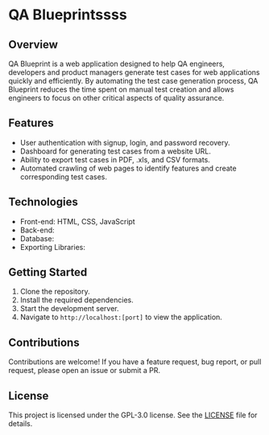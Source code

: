 # QA Blueprintssss
## Overview
QA Blueprint is a web application designed to help QA engineers, developers and product managers generate test cases for web applications quickly and efficiently. 
By automating the test case generation process, QA Blueprint reduces the time spent on manual test creation and allows engineers to focus on other critical aspects of quality assurance.

## Features
- User authentication with signup, login, and password recovery.
- Dashboard for generating test cases from a website URL.
- Ability to export test cases in PDF, .xls, and CSV formats.
- Automated crawling of web pages to identify features and create corresponding test cases.

## Technologies
- Front-end: HTML, CSS, JavaScript
- Back-end: 
- Database: 
- Exporting Libraries: 

## Getting Started
1. Clone the repository.
2. Install the required dependencies.
3. Start the development server.
4. Navigate to `http://localhost:[port]` to view the application.

## Contributions
Contributions are welcome! If you have a feature request, bug report, or pull request, please open an issue or submit a PR.

## License
This project is licensed under the GPL-3.0 license. See the [LICENSE](LICENSE) file for details.
